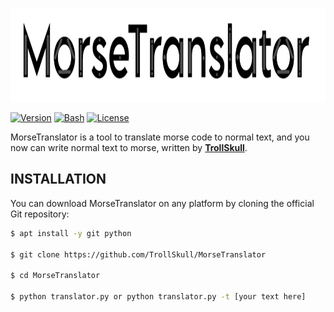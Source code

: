 <p align="left">
<img src="/.assets/logo.png" width="1000" height="150"/>

  [![Version](https://img.shields.io/badge/Version-2.0-green)]()
  [![Bash](https://img.shields.io/badge/Made%20with-Python-blue)]()
  [![License](https://img.shields.io/badge/License-MIT-yellow)]()

MorseTranslator is a tool to translate morse code to normal text, and you now can write normal text to morse, written by **[TrollSkull](https://github.com/TrollSkull)**.

## INSTALLATION
You can download MorseTranslator on any platform by cloning the official Git repository:

```bash
$ apt install -y git python

$ git clone https://github.com/TrollSkull/MorseTranslator

$ cd MorseTranslator

$ python translator.py or python translator.py -t [your text here]
